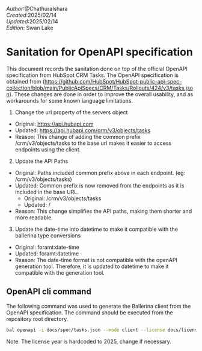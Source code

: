 _Author_:@ChathuraIshara \
_Created_:2025/02/14\
_Updated_:2025/02/14\
_Edition_: Swan Lake

# Sanitation for OpenAPI specification

This document records the sanitation done on top of the official OpenAPI specification from HubSpot CRM Tasks. 
The OpenAPI specification is obtained from (https://github.com/HubSpot/HubSpot-public-api-spec-collection/blob/main/PublicApiSpecs/CRM/Tasks/Rollouts/424/v3/tasks.json).
These changes are done in order to improve the overall usability, and as workarounds for some known language limitations.

[//]: # (TODO: Add sanitation details)
1. Change the url property of the servers object

* Original: https://api.hubapi.com
* Updated: https://api.hubapi.com/crm/v3/objects/tasks
* Reason: This change of adding the common prefix /crm/v3/objects/tasks to the base url makes it easier to access endpoints using the client.

2. Update the API Paths

* Original: Paths included common prefix above in each endpoint. (eg: /crm/v3/objects/tasks)
* Updated: Common prefix is now removed from the endpoints as it is included in the base URL.
     * Original: /crm/v3/objects/tasks
     * Updated: /
* Reason: This change simplifies the API paths, making them shorter and more readable.

3. Update the date-time into datetime to make it compatible with the ballerina type conversions

* Original: foramt:date-time
* Updated: foramt:datetime
* Reason: The date-time format is not compatible with the openAPI generation tool. Therefore, it is updated to datetime to make it compatible with the generation tool.

## OpenAPI cli command

The following command was used to generate the Ballerina client from the OpenAPI specification. The command should be executed from the repository root directory.

```bash
bal openapi -i docs/spec/tasks.json --mode client --license docs/license.txt -o ballerina
```
Note: The license year is hardcoded to 2025, change if necessary.
